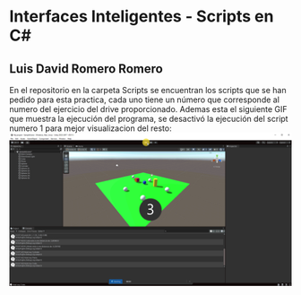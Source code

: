 # Interfaces Inteligentes - Scripts en C#
## Luis David Romero Romero
En el repositorio en la carpeta Scripts se encuentran los scripts que se han pedido para esta practica, cada uno tiene un número que corresponde al numero del ejercicio del drive proporcionado. Ademas esta el siguiente GIF que muestra la ejecución del programa, se desactivó la ejecución del script numero 1 para mejor visualizacion del resto: 
![GifPrograma.gif](https://github.com/LDRR99100/4-II-Scripts_C_Sharp/blob/737c5e673318bf16876c542dd24c0db3ef4e3f92/GifPrograma.gif)
